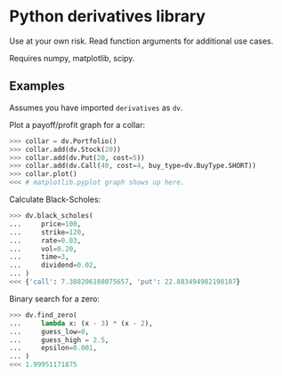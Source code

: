 # Python derivatives library

Use at your own risk. Read function arguments for additional use cases.

Requires numpy, matplotlib, scipy.

## Examples

Assumes you have imported `derivatives` as `dv`.

Plot a payoff/profit graph for a collar:

```py
>>> collar = dv.Portfolio()
>>> collar.add(dv.Stock(20))
>>> collar.add(dv.Put(20, cost=5))
>>> collar.add(dv.Call(40, cost=4, buy_type=dv.BuyType.SHORT))
>>> collar.plot()
<<< # matplotlib.pyplot graph shows up here.
```

Calculate Black-Scholes:

```py
>>> dv.black_scholes(
...     price=100,
...     strike=120,
...     rate=0.03,
...     vol=0.20,
...     time=3,
...     dividend=0.02,
... )
<<< {'call': 7.388206108075657, 'put': 22.883494982198187}
```

Binary search for a zero:

```py
>>> dv.find_zero(
...     lambda x: (x - 3) * (x - 2),
...     guess_low=0,
...     guess_high = 2.5,
...     epsilon=0.001,
... )
<<< 1.99951171875
```
